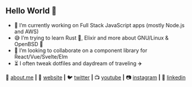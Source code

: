 ## Hello World 👋

- :honeybee: I’m currently working on Full Stack JavaScript apps (mostly Node.js and AWS)
- :sweat_smile: I’m trying to learn Rust 🦀, Elixir and more about GNU/Linux & OpenBSD 🐡
- :octopus: I’m looking to collaborate on a component library for React/Vue/Svelte/Elm
- :hourglass_flowing_sand: I often tweak dotfiles and daydream of traveling :airplane:

🧑 [about.me][aboutme] **|** 
🏡 [website][website] **|** 
🐦 [twitter][twitter] **|** 
📺 [youtube][youtube] **|** 
📷 [instagram][instagram] **|** 
👔 [linkedin][linkedin]

[aboutme]: https://about.me/ruandre
[website]: https://ruandre.com
[twitter]: https://twitter.com/ruandre
[youtube]: https://youtube.com/ruandrejvr
[instagram]: https://instagram.com/ruandrejvr
[linkedin]: https://linkedin.com/in/ruandre
